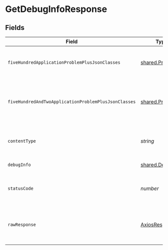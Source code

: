 # GetDebugInfoResponse


## Fields

| Field                                                               | Type                                                                | Required                                                            | Description                                                         |
| ------------------------------------------------------------------- | ------------------------------------------------------------------- | ------------------------------------------------------------------- | ------------------------------------------------------------------- |
| `fiveHundredApplicationProblemPlusJsonClasses`                      | [shared.Problem](../../models/shared/problem.md)[]                  | :heavy_minus_sign:                                                  | problem with getting execution logs from storage                    |
| `fiveHundredAndTwoApplicationProblemPlusJsonClasses`                | [shared.Problem](../../models/shared/problem.md)[]                  | :heavy_minus_sign:                                                  | problem with getting debug information from the Kuberenetes cluster |
| `contentType`                                                       | *string*                                                            | :heavy_check_mark:                                                  | HTTP response content type for this operation                       |
| `debugInfo`                                                         | [shared.DebugInfo](../../models/shared/debuginfo.md)                | :heavy_minus_sign:                                                  | successful operation                                                |
| `statusCode`                                                        | *number*                                                            | :heavy_check_mark:                                                  | HTTP response status code for this operation                        |
| `rawResponse`                                                       | [AxiosResponse](https://axios-http.com/docs/res_schema)             | :heavy_minus_sign:                                                  | Raw HTTP response; suitable for custom response parsing             |